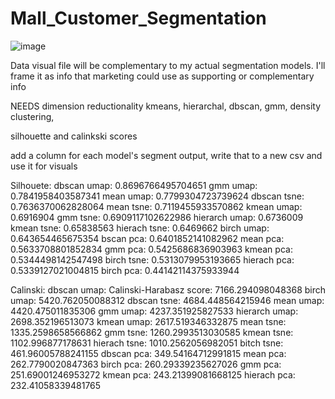 # Mall_Customer_Segmentation
![image](https://github.com/masonlonoff/Mall_Customer_Segmentation/assets/117112918/282ace0a-2e27-4ead-b241-db366af5512c)


Data visual file will be complementary to my actual segmentation models. I'll frame it as info that marketing could use as supporting or complementary info

NEEDS dimension reductionality
kmeans, hierarchal, dbscan, gmm, density clustering, 

silhouette and calinkski scores

add a column for each model's segment output, write that to a new csv and use it for visuals 

Silhouete:
dbscan umap: 0.8696766495704651
gmm umap: 0.7841958403587341
mean umap: 0.7799304723739624
dbscan tsne: 0.7636370062828064
mean tsne: 0.7119455933570862
kmean umap: 0.6916904
gmm tsne: 0.6909117102622986
hierarch umap: 0.6736009
kmean tsne: 0.65838563
hierach tsne: 0.6469662
birch umap: 0.643654465675354
bscan pca: 0.6401852141082962
mean pca: 0.5633708801852834
gmm pca: 0.5425686836903963
kmean pca: 0.5344498142547498
birch tsne: 0.5313079953193665
hierach pca: 0.5339127021004815
birch pca: 0.44142114375933944



Calinski:
dbscan umap: Calinski-Harabasz score: 7166.294098048368
birch umap: 5420.762050088312
dbscan tsne: 4684.448564215946
mean umap: 4420.475011835306
gmm umap: 4237.351925827533
hierarch umap: 2698.352196513073
kmean umap: 2617.519346332875
mean tsne: 1335.2598658566862
gmm tsne: 1260.2993513030585
kmean tsne: 1102.996877178631
hierach tsne: 1010.2562056982051
bitch tsne: 461.96005788241155
dbscan pca: 349.54164712991815
mean pca: 262.7790020847363
birch pca: 260.29339235627026
gmm pca: 251.69001246953272
kmean pca: 243.21399081668125
hierach pca: 232.41058339481765


